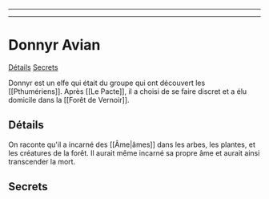 
---
---

# Donnyr Avian
<span class="nav">[Détails](#Détails) [Secrets](#Secrets)</span>

Donnyr est un elfe qui était du groupe qui ont découvert les [[Pthumériens]]. Après [[Le Pacte]], il a choisi de se faire discret et a élu domicile dans la [[Forêt de Vernoir]].

## Détails
On raconte qu'il a incarné des [[Âme|âmes]] dans les arbes, les plantes, et les créatures de la forêt. Il aurait même incarné sa propre âme et aurait ainsi transcender la mort.

## Secrets
